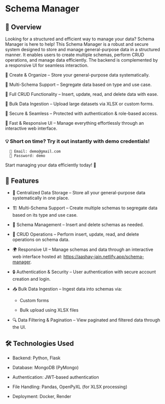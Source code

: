 # Schema Manager

## 📌 Overview

Looking for a structured and efficient way to manage your data? Schema Manager is here to help! This Schema Manager is a robust and secure system designed to store and manage general-purpose data in a structured manner. It enables users to create multiple schemas, perform CRUD operations, and manage data efficiently. The backend is complemented by a responsive UI for seamless interaction.

🔹 Create & Organize – Store your general-purpose data systematically.

🔹 Multi-Schema Support – Segregate data based on type and use case.

🔹 Full CRUD Functionality – Insert, update, read, and delete data with ease.

🔹 Bulk Data Ingestion – Upload large datasets via XLSX or custom forms.

🔹 Secure & Seamless – Protected with authentication & role-based access.

🔹 Fast & Responsive UI – Manage everything effortlessly through an interactive web interface.

### 💡 Short on time? Try it out instantly with demo credentials!

      📧 Email: demo@gmail.com
      🔑 Password: demo

Start managing your data efficiently today! 🚀

## 🎯 Features

* 📂 Centralized Data Storage – Store all your general-purpose data systematically in one place.

* 🏗️ Multi-Schema Support – Create multiple schemas to segregate data based on its type and use case.

* 🔄 Schema Management – Insert and delete schemas as needed.

* 📝 CRUD Operations – Perform insert, update, read, and delete operations on schema data.

* 🌍 Responsive UI – Manage schemas and data through an interactive web interface hosted at: https://aashay-jain.netlify.app/schema-manager.

* 🔒 Authentication & Security – User authentication with secure account creation and login.

* 📥 Bulk Data Ingestion – Ingest data into schemas via:

   * Custom forms

   * Bulk upload using XLSX files

* 🔍 Data Filtering & Pagination – View paginated and filtered data through the UI.

## 🛠️ Technologies Used

* Backend: Python, Flask

* Database: MongoDB (PyMongo)

* Authentication: JWT-based authentication

* File Handling: Pandas, OpenPyXL (for XLSX processing)

* Deployment: Docker, Render
